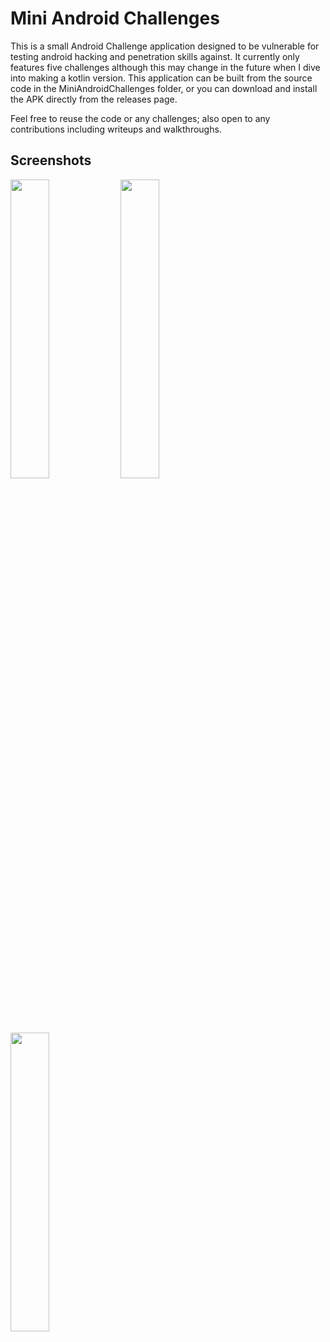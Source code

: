 # Mini Android Challenges

This is a small Android Challenge application designed to be vulnerable for testing android hacking and penetration skills against.
It currently only features five challenges although this may change in the future when I dive into making a kotlin version.
This application can be built from the source code in the MiniAndroidChallenges folder, or you can download and install the APK directly from the releases page.

Feel free to reuse the code or any challenges; also open to any contributions including writeups and walkthroughs.

## Screenshots
<img src="https://i.imgur.com/DKlaG0j.png" width=35% height=35%><img src="https://i.imgur.com/pQ44v2q.png" width=35% height=35%><img src="https://i.imgur.com/aHJsOqA.png" width=35% height=35%>
